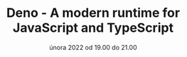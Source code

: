 ---
sessionNumber: 88
title: Deno - A modern runtime for JavaScript and TypeScript
shortTitle: Deno - A modern runtime for JavaScript and TypeScript
lecturers: Aleš Roubíček
date: 01. února 2022 od 19.00 do 21.00
address: Online Caffé
mapLink: https://zive.tv/topmonks-caffe/
link: https://www.meetup.com/TopMonks-Caffe/events/283522738/
picture: posters/2022-02-01.png
presentationLink:
videoLink:
---